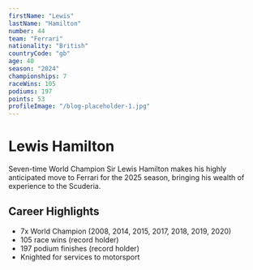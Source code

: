 ```yaml
---
firstName: "Lewis"
lastName: "Hamilton"
number: 44
team: "Ferrari"
nationality: "British"
countryCode: "gb"
age: 40
season: "2024"
championships: 7
raceWins: 105
podiums: 197
points: 53
profileImage: "/blog-placeholder-1.jpg"
---
```


# Lewis Hamilton

Seven-time World Champion Sir Lewis Hamilton makes his highly anticipated move to Ferrari for the 2025 season, bringing his wealth of experience to the Scuderia.

## Career Highlights

- 7x World Champion (2008, 2014, 2015, 2017, 2018, 2019, 2020)
- 105 race wins (record holder)
- 197 podium finishes (record holder)
- Knighted for services to motorsport
